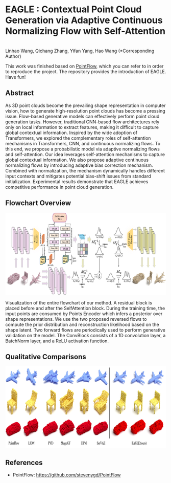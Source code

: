 # EAGLE : Contextual Point Cloud Generation via Adaptive Continuous Normalizing Flow with Self-Attention
<br>
Linhao Wang, 
Qichang Zhang, 
Yifan Yang, 
Hao Wang
(*Corresponding Author)

This work was finished based on [PointFlow](https://github.com/stevenygd/PointFlow), which you can refer to in order to reproduce the project. The repository provides the  introduction of EAGLE. Have fun!

## Abstract
As 3D point clouds become the prevailing shape representation in computer vision, how to generate high-resolution point clouds has become a pressing issue. Flow-based generative models can effectively perform point cloud generation tasks. However, traditional CNN-based flow architectures rely only on local information to extract features, making it difficult to capture global contextual information. Inspired by the wide adoption of Transformers, we explored the complementary roles of self-attention mechanisms in Transformers, CNN, and continuous normalizing flows. To this end, we propose a probabilistic model via adaptive normalizing flows and self-attention. Our idea leverages self-attention mechanisms to capture global contextual information. We also propose adaptive continuous normalizing flows by introducing adaptive bias correction mechanism. Combined with normalization, the mechanism dynamically handles different input contexts and mitigates potential bias-shift issues from standard initialization. Experimental results demonstrate that EAGLE achieves competitive performance in point cloud generation.

## Flowchart Overview
<p align="center">
   <img src = "main_framework.jpg" height = "256"/>
</p>
Visualization of the entire flowchart of our method. A residual block is placed before and after the SelfAttention block. During the training time, the input points are consumed by Points Encoder which infers a posterior over shape representations. We use the two proposed reversed flows to compute the prior distribution and reconstruction likelihood based on the shape latent. Two forward flows are periodically used to perform generative validation on the model. The ConvBlock consists of a 1D convolution layer, a BatchNorm layer, and a ReLU activation function.

## Qualitative Comparisons
<p align="center">
   <img src = "qualitative.jpg" height = "256"/>
</p>


## References
- PointFlow: https://github.com/stevenygd/PointFlow
